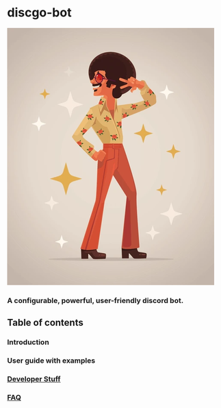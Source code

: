 # discgo-bot
![alt text](image.png)
### A configurable, powerful, user-friendly discord bot.

## Table of contents
### Introduction

### User guide with examples

### [Developer Stuff](/docs/developer/developer.md)

### [FAQ](/docs/FAQ/FAQ.md)